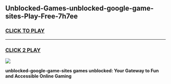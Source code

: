 
## Unblocked-Games-unblocked-google-game-sites-Play-Free-7h7ee
<h3>
<a href="https://premium76.site?title=unblocked-google-game-sites&ref=12A">CLICK TO PLAY</a></h3>
<hr>

<h3>
<a href="https://premium76.site?title=unblocked-google-game-sites&ref=12A">CLICK 2 PLAY</a>
  
</h3>

<a href="https://premium76.site?title=unblocked-google-game-sites&ref=12A"><img src="https://clearcache.store/games.png"></a>


**unblocked-google-game-sites games unblocked: Your Gateway to Fun and Accessible Online Gaming**
